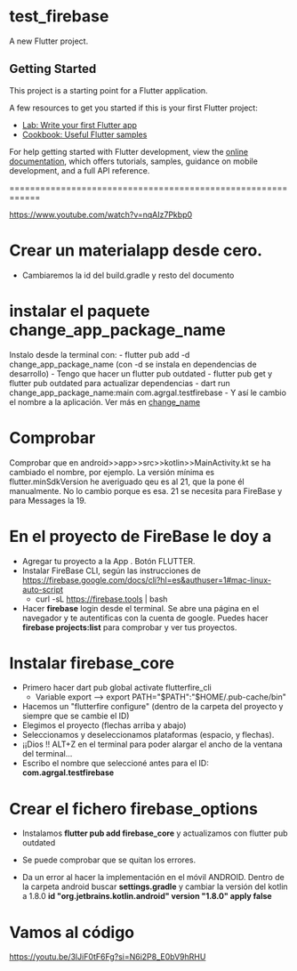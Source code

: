 # test_firebase

A new Flutter project.

## Getting Started

This project is a starting point for a Flutter application.

A few resources to get you started if this is your first Flutter project:

- [Lab: Write your first Flutter app](https://docs.flutter.dev/get-started/codelab)
- [Cookbook: Useful Flutter samples](https://docs.flutter.dev/cookbook)

For help getting started with Flutter development, view the
[online documentation](https://docs.flutter.dev/), which offers tutorials,
samples, guidance on mobile development, and a full API reference.

============================================================

https://www.youtube.com/watch?v=nqAIz7Pkbp0 

# Crear un materialapp desde cero. 
- Cambiaremos la id del build.gradle y resto del documento 

# instalar el paquete change_app_package_name
Instalo desde la terminal con:
    - flutter pub add -d change_app_package_name (con -d se instala en dependencias de desarrollo)
    - Tengo que hacer un flutter pub outdated
    - flutter pub get y flutter pub outdated para actualizar dependencias
    - dart run change_app_package_name:main com.agrgal.testfirebase
    - Y así le cambio el nombre a la aplicación. Ver más en [change_name](https://pub.dev/packages/change_app_package_name) 

# Comprobar
Comprobar que en android>>app>>src>>kotlin>>MainActivity.kt se ha cambiado el nombre, por ejemplo.
La versión mínima es flutter.minSdkVersion he averiguado qeu es al 21, que la pone él manualmente. No lo cambio porque es esa. 21 se necesita para FireBase y para Messages la 19. 

# En el proyecto de FireBase le doy a 
- Agregar tu proyecto a la App . Botón FLUTTER.
- Instalar FireBase CLI, según las instrucciones de https://firebase.google.com/docs/cli?hl=es&authuser=1#mac-linux-auto-script
    - curl -sL https://firebase.tools | bash
- Hacer **firebase** login desde el terminal. Se abre una página en el navegador y te autentificas con la cuenta de google. Puedes hacer **firebase projects:list** para comprobar y ver tus proyectos.

# Instalar firebase_core
- Primero hacer dart pub global activate flutterfire_cli
    - Variable export --> export PATH="$PATH":"$HOME/.pub-cache/bin"
- Hacemos un "flutterfire configure" (dentro de la carpeta del proyecto y siempre que se cambie el ID)
- Elegimos el proyecto (flechas arriba y abajo)
- Seleccionamos y deseleccionamos plataformas (espacio, y flechas).
- ¡¡Dios !! ALT+Z en el terminal para poder alargar el ancho de la ventana del terminal... 
- Escribo el nombre que seleccioné antes para el ID: **com.agrgal.testfirebase**

# Crear el fichero firebase_options
- Instalamos **flutter pub add firebase_core** y actualizamos con flutter pub outdated
- Se puede comprobar que se quitan los errores. 

- Da un error al hacer la implementación en el móvil ANDROID. Dentro de la carpeta android buscar **settings.gradle** y cambiar la versión del kotlin a 1.8.0 **id "org.jetbrains.kotlin.android" version "1.8.0" apply false**

# Vamos al código
https://youtu.be/3lJiF0tF6Fg?si=N6i2P8_E0bV9hRHU






    